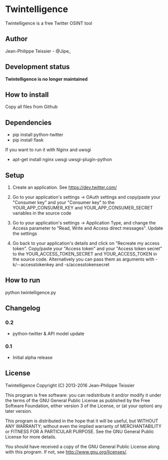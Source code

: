 # Twintelligence

Twintelligence is a free Twitter OSINT tool

## Author 

Jean-Philippe Teissier - @Jipe_ 

## Development status

**Twintelligence is no longer maintained**

## How to install

Copy all files from Github

## Dependencies

* pip install python-twitter
* pip install flask

If you want to run it with Nginx and uwsgi

* apt-get install nginx uwsgi uwsgi-plugin-python

## Setup

1. Create an application. See https://dev.twitter.com/ 

2. Go to your application's settings -> OAuth settings and copy/paste your "Consumer key" and your "Consumer key" to the YOUR_APP_CONSUMER_KEY and YOUR_APP_CONSUMER_SECRET variables in the source code

3. Go to your application's settings -> Application Type, and change the Access parameter to "Read, Write and Access direct messages". Update the settings

3. Go back to your application's details and click on "Recreate my access token". Copy/paste your "Access token" and your "Access token secret" to the YOUR_ACCESS_TOKEN_SECRET and YOUR_ACCESS_TOKEN in the source code. Alternatively you can pass them as arguments with -k/--accesstokenkey and -s/accesstokensecret

## How to run

python twintelligence.py

## Changelog

### 0.2
 * python-twitter & API model update

### 0.1
 * Initial alpha release

## License

Twintelligence
Copyright (C) 2013-2016 Jean-Philippe Teissier

This program is free software: you can redistribute it and/or modify
it under the terms of the GNU General Public License as published by
the Free Software Foundation, either version 3 of the License, or
(at your option) any later version.

This program is distributed in the hope that it will be useful,
but WITHOUT ANY WARRANTY; without even the implied warranty of
MERCHANTABILITY or FITNESS FOR A PARTICULAR PURPOSE.  See the
GNU General Public License for more details.

You should have received a copy of the GNU General Public License
along with this program.  If not, see <http://www.gnu.org/licenses/>.

